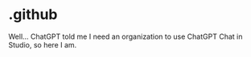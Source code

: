 # .github
Well... ChatGPT told me I need an organization to use ChatGPT Chat in Studio, so here I am.
